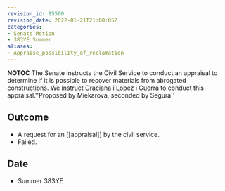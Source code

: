 ```yaml
---
revision_id: 85500
revision_date: 2022-01-21T21:00:05Z
categories:
- Senate Motion
- 383YE Summer
aliases:
- Appraise_possibility_of_reclamation
---
```



__NOTOC__
The Senate instructs the Civil Service to conduct an appraisal to determine if it is possible to recover materials from abrogated constructions. We instruct Graciana i Lopez i Guerra to conduct this appraisal.''Proposed by Miekarova, seconded by Segura''
## Outcome
* A request for an [[appraisal]] by the civil service.
* Failed.
## Date
* Summer 383YE